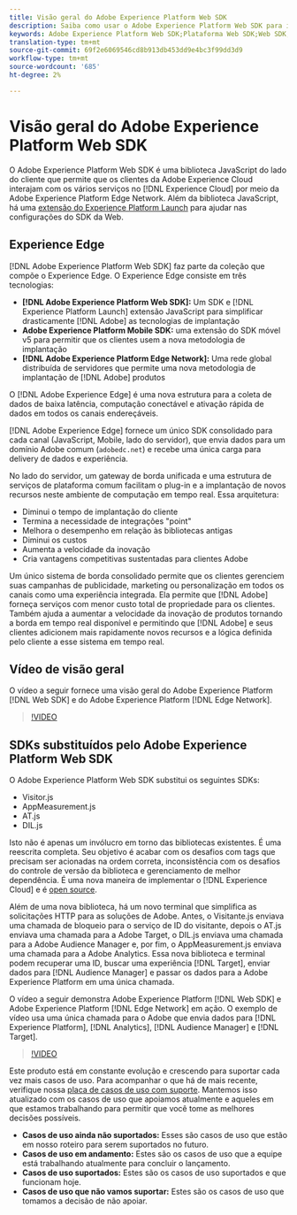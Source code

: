 ```yaml
---
title: Visão geral do Adobe Experience Platform Web SDK
description: Saiba como usar o Adobe Experience Platform Web SDK para integrar recursos da plataforma ao seu site.
keywords: Adobe Experience Platform Web SDK;Plataforma Web SDK;Web SDK;edge;Visitante.js;AppMeasurement.js;AT.js;DIL.js;web sdk;SDK;web SDK;Launch;launch;Web SDK;Platform Web SDK;borda;.js;AppMeasurement.js;AT.js;.js;web sdk;SDK;web SDK;Launch;launch
translation-type: tm+mt
source-git-commit: 69f2e6069546cd8b913db453dd9e4bc3f99dd3d9
workflow-type: tm+mt
source-wordcount: '685'
ht-degree: 2%

---
```



# Visão geral do Adobe Experience Platform Web SDK

O Adobe Experience Platform Web SDK é uma biblioteca JavaScript do lado do cliente que permite que os clientes da Adobe Experience Cloud interajam com os vários serviços no [!DNL Experience Cloud] por meio da Adobe Experience Platform Edge Network. Além da biblioteca JavaScript, há uma [extensão do Experience Platform Launch](https://experienceleague.adobe.com/docs/launch/using/extensions-ref/adobe-extension/aep-extension/overview.html) para ajudar nas configurações do SDK da Web.

## Experience Edge

[!DNL Adobe Experience Platform Web SDK] faz parte da coleção que compõe o Experience Edge. O Experience Edge consiste em três tecnologias:

* **[!DNL Adobe Experience Platform Web SDK]:** Um SDK e  [!DNL Experience Platform Launch] extensão JavaScript para simplificar drasticamente  [!DNL Adobe] as tecnologias de implantação
* **Adobe Experience Platform Mobile SDK:** uma extensão do SDK móvel v5 para permitir que os clientes usem a nova metodologia de implantação
* **[!DNL Adobe Experience Platform Edge Network]:** Uma rede global distribuída de servidores que permite uma nova metodologia de implantação de  [!DNL Adobe] produtos

O [!DNL Adobe Experience Edge] é uma nova estrutura para a coleta de dados de baixa latência, computação conectável e ativação rápida de dados em todos os canais endereçáveis.

[!DNL Adobe Experience Edge] fornece um único SDK consolidado para cada canal (JavaScript, Mobile, lado do servidor), que envia dados para um domínio Adobe comum (`adobedc.net`) e recebe uma única carga para delivery de dados e experiência.

No lado do servidor, um gateway de borda unificada e uma estrutura de serviços de plataforma comum facilitam o plug-in e a implantação de novos recursos neste ambiente de computação em tempo real.  Essa arquitetura:

* Diminui o tempo de implantação do cliente
* Termina a necessidade de integrações &quot;point&quot;
* Melhora o desempenho em relação às bibliotecas antigas
* Diminui os custos
* Aumenta a velocidade da inovação
* Cria vantagens competitivas sustentadas para clientes Adobe

Um único sistema de borda consolidado permite que os clientes gerenciem suas campanhas de publicidade, marketing ou personalização em todos os canais como uma experiência integrada.  Ela permite que [!DNL Adobe] forneça serviços com menor custo total de propriedade para os clientes.  Também ajuda a aumentar a velocidade da inovação de produtos tornando a borda em tempo real disponível e permitindo que [!DNL Adobe] e seus clientes adicionem mais rapidamente novos recursos e a lógica definida pelo cliente a esse sistema em tempo real.

## Vídeo de visão geral

O vídeo a seguir fornece uma visão geral do Adobe Experience Platform [!DNL Web SDK] e do Adobe Experience Platform [!DNL Edge Network].

>[!VIDEO](https://video.tv.adobe.com/v/34141?quality=12&learn=on)

## SDKs substituídos pelo Adobe Experience Platform Web SDK

O Adobe Experience Platform Web SDK substitui os seguintes SDKs:

* Visitor.js
* AppMeasurement.js
* AT.js
* DIL.js

Isto não é apenas um invólucro em torno das bibliotecas existentes. É uma reescrita completa. Seu objetivo é acabar com os desafios com tags que precisam ser acionadas na ordem correta, inconsistência com os desafios do controle de versão da biblioteca e gerenciamento de melhor dependência. É uma nova maneira de implementar o [!DNL Experience Cloud] e é [open source](https://github.com/adobe/alloy).

Além de uma nova biblioteca, há um novo terminal que simplifica as solicitações HTTP para as soluções de Adobe. Antes, o Visitante.js enviava uma chamada de bloqueio para o serviço de ID do visitante, depois o AT.js enviava uma chamada para a Adobe Target, o DIL.js enviava uma chamada para a Adobe Audience Manager e, por fim, o AppMeasurement.js enviava uma chamada para a Adobe Analytics. Essa nova biblioteca e terminal podem recuperar uma ID, buscar uma experiência [!DNL Target], enviar dados para [!DNL Audience Manager] e passar os dados para a Adobe Experience Platform em uma única chamada.

O vídeo a seguir demonstra Adobe Experience Platform [!DNL Web SDK] e Adobe Experience Platform [!DNL Edge Network] em ação. O exemplo de vídeo usa uma única chamada para o Adobe que envia dados para [!DNL Experience Platform], [!DNL Analytics], [!DNL Audience Manager] e [!DNL Target].

>[!VIDEO](https://video.tv.adobe.com/v/34148?quality=12&learn=on)

Este produto está em constante evolução e crescendo para suportar cada vez mais casos de uso. Para acompanhar o que há de mais recente, verifique nossa [placa de casos de uso com suporte](https://github.com/adobe/alloy/projects/5). Mantemos isso atualizado com os casos de uso que apoiamos atualmente e aqueles em que estamos trabalhando para permitir que você tome as melhores decisões possíveis.

* **Casos de uso ainda não suportados:** Esses são casos de uso que estão em nosso roteiro para serem suportados no futuro.
* **Casos de uso em andamento:** Estes são os casos de uso que a equipe está trabalhando atualmente para concluir o lançamento.
* **Casos de uso suportados:** Estes são os casos de uso suportados e que funcionam hoje.
* **Casos de uso que não vamos suportar:** Estes são os casos de uso que tomamos a decisão de não apoiar.
